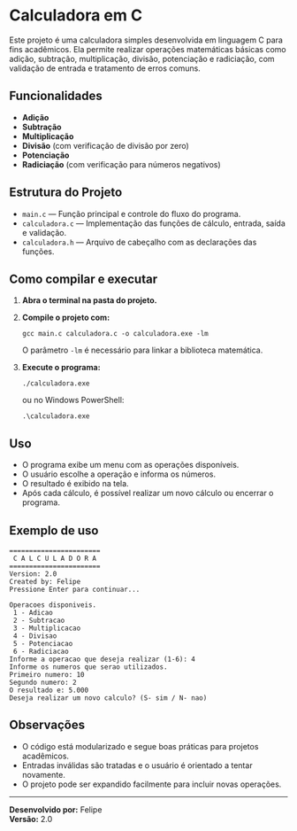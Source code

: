 # Calculadora em C

Este projeto é uma calculadora simples desenvolvida em linguagem C para fins acadêmicos. Ela permite realizar operações matemáticas básicas como adição, subtração, multiplicação, divisão, potenciação e radiciação, com validação de entrada e tratamento de erros comuns.

## Funcionalidades

- **Adição**
- **Subtração**
- **Multiplicação**
- **Divisão** (com verificação de divisão por zero)
- **Potenciação**
- **Radiciação** (com verificação para números negativos)

## Estrutura do Projeto

- `main.c` — Função principal e controle do fluxo do programa.
- `calculadora.c` — Implementação das funções de cálculo, entrada, saída e validação.
- `calculadora.h` — Arquivo de cabeçalho com as declarações das funções.

## Como compilar e executar

1. **Abra o terminal na pasta do projeto.**
2. **Compile o projeto com:**
   ```
   gcc main.c calculadora.c -o calculadora.exe -lm
   ```
   O parâmetro `-lm` é necessário para linkar a biblioteca matemática.

3. **Execute o programa:**
   ```
   ./calculadora.exe
   ```
   ou no Windows PowerShell:
   ```
   .\calculadora.exe
   ```

## Uso

- O programa exibe um menu com as operações disponíveis.
- O usuário escolhe a operação e informa os números.
- O resultado é exibido na tela.
- Após cada cálculo, é possível realizar um novo cálculo ou encerrar o programa.

## Exemplo de uso

```
=======================
 C A L C U L A D O R A 
=======================
Version: 2.0         
Created by: Felipe   
Pressione Enter para continuar...

Operacoes disponiveis. 
 1 - Adicao            
 2 - Subtracao         
 3 - Multiplicacao     
 4 - Divisao           
 5 - Potenciacao       
 6 - Radiciacao        
Informe a operacao que deseja realizar (1-6): 4
Informe os numeros que serao utilizados.
Primeiro numero: 10
Segundo numero: 2
O resultado e: 5.000
Deseja realizar um novo calculo? (S- sim / N- nao)
```

## Observações

- O código está modularizado e segue boas práticas para projetos acadêmicos.
- Entradas inválidas são tratadas e o usuário é orientado a tentar novamente.
- O projeto pode ser expandido facilmente para incluir novas operações.

---

**Desenvolvido por:** Felipe  
**Versão:** 2.0
